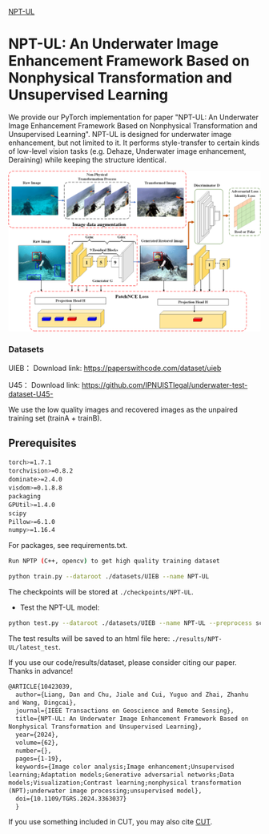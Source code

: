[NPT-UL](https://ieeexplore.ieee.org/document/10423039)  

# NPT-UL: An Underwater Image Enhancement Framework Based on Nonphysical Transformation and Unsupervised Learning

We provide our PyTorch implementation for paper "NPT-UL: An Underwater Image Enhancement Framework Based on Nonphysical Transformation and Unsupervised Learning". NPT-UL is designed for underwater image enhancement, but not limited to it. It performs style-transfer to certain kinds of low-level vision tasks (e.g. Dehaze, Underwater image enhancement, Deraining) while keeping the structure identical.

<img src='imgs/NPT-UL.png'>

[//]: # ( width=700)

[//]: # (Before restoration:)

[//]: # ()
[//]: # (<img src='imgs/rawimg.png' width=500>)

[//]: # ()
[//]: # (After restoration:)

[//]: # ()
[//]: # (<img src='imgs/restoredimg.png' width=500>)

### Datasets
UIEB：
Download link: https://paperswithcode.com/dataset/uieb

U45：
Download link: https://github.com/IPNUISTlegal/underwater-test-dataset-U45-

We use the low quality images and recovered images as the unpaired training set (trainA + trainB).

## Prerequisites

```bash
torch>=1.7.1
torchvision>=0.8.2
dominate>=2.4.0
visdom>=0.1.8.8
packaging
GPUtil>=1.4.0
scipy
Pillow>=6.1.0
numpy>=1.16.4
```
For packages, see requirements.txt.

```bash
Run NPTP (C++, opencv) to get high quality training dataset
```

```bash
python train.py --dataroot ./datasets/UIEB --name NPT-UL
```

The checkpoints will be stored at `./checkpoints/NPT-UL`.

- Test the NPT-UL model:
```bash
python test.py --dataroot ./datasets/UIEB --name NPT-UL --preprocess scale_width --load_size 1200
```
The test results will be saved to an html file here: `./results/NPT-UL/latest_test`.

If you use our code/results/dataset, please consider citing our paper. Thanks in advance!
```
@ARTICLE{10423039,
  author={Liang, Dan and Chu, Jiale and Cui, Yuguo and Zhai, Zhanhu and Wang, Dingcai},
  journal={IEEE Transactions on Geoscience and Remote Sensing}, 
  title={NPT-UL: An Underwater Image Enhancement Framework Based on Nonphysical Transformation and Unsupervised Learning}, 
  year={2024},
  volume={62},
  number={},
  pages={1-19},
  keywords={Image color analysis;Image enhancement;Unsupervised learning;Adaptation models;Generative adversarial networks;Data models;Visualization;Contrast learning;nonphysical transformation (NPT);underwater image processing;unsupervised model},
  doi={10.1109/TGRS.2024.3363037}
  }
 ```
If you use something included in CUT, you may also cite [CUT](https://arxiv.org/pdf/2007.15651).

